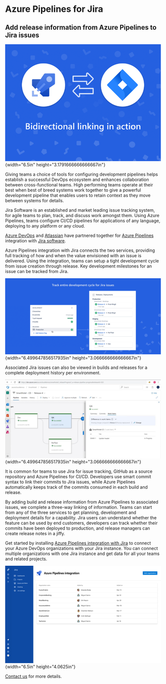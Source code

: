 # Azure Pipelines for Jira

## Add release information from Azure Pipelines to Jira issues

![bi-directional linking in action](images/CollaborationImage.png){width="6.5in" height="3.1791666666666667in"}

Giving teams a choice of tools for configuring development pipelines
helps establish a successful DevOps ecosystem and enhances collaboration
between cross-functional teams. High performing teams operate at their
best when best of breed systems work together to give a powerful
development pipeline that enables users to retain context as they move
between systems for details.

Jira Software is an established and market leading issue tracking
system, for agile teams to plan, track, and discuss work amongst them.
Using Azure Pipelines, teams configure CI/CD pipelines for applications
of any language, deploying to any platform or any cloud.

[Azure DevOps](http://www.azure.com/devops) and
[Atlassian](https://www.atlassian.com/) have partnered
together for [Azure Pipelines](http://www.azure.com/pipelines)
integration with [Jira software](https://www.atlassian.com/software/jira).

Azure Pipelines integration with Jira connects the two services,
providing full tracking of how and when the value envisioned with an
issue is delivered. Using the integration, teams can setup a tight
development cycle from issue creation through release. Key development
milestones for an issue can be tracked from Jira.

![track builds and releases in Jira](images/TrackIssues.png){width="6.499647856517935in"
height="3.066666666666667in"}

Associated Jira issues can also be viewed in builds and releases for a
complete deployment history per environment.

![View associated Jira issues in Azure Pipelines](images/ReleaseView.png){width="6.499647856517935in"
height="3.066666666666667in"}

It is common for teams to use Jira for issue tracking, GitHub as a
source repository and Azure Pipelines for CI/CD. Developers use smart
commit syntax to link their commits to Jira issues, while Azure
Pipelines automatically keeps track of the commits consumed in each
build and release.

By adding build and release information from Azure Pipelines to
associated issues, we complete a three-way linking of information. Teams
can start from any of the three services to get planning, development
and deployment details for a capability. Jira users can understand
whether the feature can be used by end customers, developers can track
whether their commits have been deployed to production, and release
managers can create release notes in a jiffy.

Get started by installing [Azure Pipelines integration with
Jira](http://test.com) to connect your Azure DevOps organizations with your
Jira instance. You can connect multiple organizations with one Jira
instance and get data for all your teams and related projects.

![Connect multiple AzureDevOps orgs to Jira](images/ManageApp.png){width="6.5in" height="4.0625in"}

[Contact us](https://developercommunity.visualstudio.com/content/problem/post.html?space=21) for more details.
